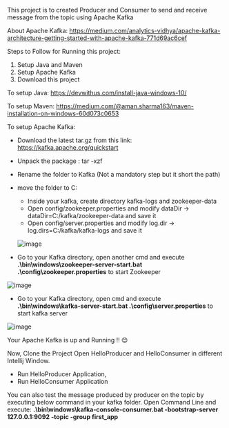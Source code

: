 This project is to created Producer and Consumer to send and receive message from the topic using Apache Kafka

About Apache Kafka: https://medium.com/analytics-vidhya/apache-kafka-architecture-getting-started-with-apache-kafka-771d69ac6cef

Steps to Follow for Running this project:
1. Setup Java and Maven
2. Setup Apache Kafka
3. Download this project

To setup Java: https://devwithus.com/install-java-windows-10/

To setup Maven: https://medium.com/@aman.sharma163/maven-installation-on-windows-60d073c0653

To setup Apache Kafka:
- Download the latest tar.gz from this link: https://kafka.apache.org/quickstart
- Unpack the package : tar -xzf <your downloaded kafka file>
- Rename the folder to Kafka (Not a mandatory step but it short the path)
- move the folder to C:
  - Inside your kafka, create directory kafka-logs and zookeeper-data
  - Open config/zookeeper.properties and modify dataDir -> dataDir=C:/kafka/zookeeper-data and save it
  - Open config/server.properties and modify log.dir -> log.dirs=C:/kafka/kafka-logs and save it

  ![image](https://user-images.githubusercontent.com/24723794/163668640-cc63f94c-3891-4b5c-a08b-4e83e2acd982.png)

 - Go to your Kafka directory, open another cmd and execute **.\bin\windows\zookeeper-server-start.bat .\config\zookeeper.properties** to start Zookeeper 

  ![image](https://user-images.githubusercontent.com/24723794/163668874-1c7ded34-dd00-4228-8158-3b5429c93789.png)
  
 - Go to your Kafka directory, open cmd and execute **.\bin\windows\kafka-server-start.bat .\config\server.properties**  to start kafka server

  ![image](https://user-images.githubusercontent.com/24723794/163668948-ee8167a3-7cba-4fef-b2bf-d3daa9c94153.png)

Your Apache Kafka is up and Running !! 😊
  
Now, Clone the Project Open HelloProducer and HelloConsumer in different Intellij Window.
  - Run HelloProducer Application, 
  - Run HelloConsumer Application

You can also test the message produced by producer on the topic by executing below command in your kafka folder. Open Command Line and execute: 
  **.\bin\windows\kafka-console-consumer.bat -bootstrap-server 127.0.0.1:9092 -topic <topic name> -group first_app**

  
